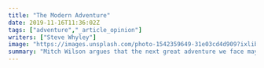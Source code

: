 ```yaml
---
title: "The Modern Adventure"
date: 2019-11-16T11:36:02Z
tags: ["adventure","_article_opinion"]
writers: ["Steve Whyley"]
image: "https://images.unsplash.com/photo-1542359649-31e03cd4d909?ixlib=rb-1.2.1&ixid=eyJhcHBfaWQiOjEyMDd9&auto=format&fit=crop&w=300&q=100"
summary: "Mitch Wilson argues that the next great adventure we face may not lie outside of our worlds, but within them; in our hearts, minds, careers, and families."
---
```

